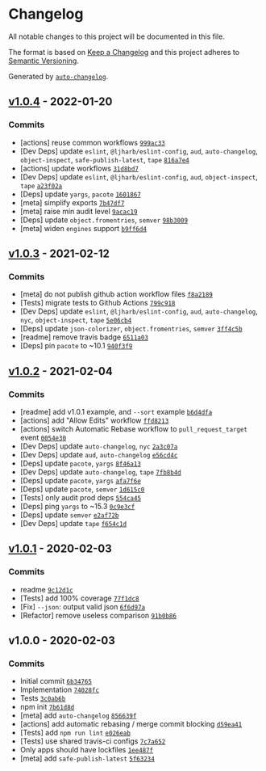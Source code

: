 # Changelog

All notable changes to this project will be documented in this file.

The format is based on [Keep a Changelog](https://keepachangelog.com/en/1.0.0/)
and this project adheres to [Semantic Versioning](https://semver.org/spec/v2.0.0.html).

Generated by [`auto-changelog`](https://github.com/CookPete/auto-changelog).

## [v1.0.4](https://github.com/ljharb/publishers/compare/v1.0.3...v1.0.4) - 2022-01-20

### Commits

- [actions] reuse common workflows [`999ac33`](https://github.com/ljharb/publishers/commit/999ac33f40c8cae73ec42b7b8a47b7d556369689)
- [Dev Deps] update `eslint`, `@ljharb/eslint-config`, `aud`, `auto-changelog`, `object-inspect`, `safe-publish-latest`, `tape` [`816a7e4`](https://github.com/ljharb/publishers/commit/816a7e4ce09e385b1f2cd0c1678be674a93a6465)
- [actions] update workflows [`31d8bd7`](https://github.com/ljharb/publishers/commit/31d8bd7e9a02a141bfa2889c8994c4bd2eb6a6d5)
- [Dev Deps] update `eslint`, `@ljharb/eslint-config`, `aud`, `object-inspect`, `tape` [`a23f02a`](https://github.com/ljharb/publishers/commit/a23f02a8e24f9d9ea48e76559f0dc02c5410b4ae)
- [Deps] update `yargs`, `pacote` [`1601867`](https://github.com/ljharb/publishers/commit/160186737023422b0e9f995fb72cb7994f51a990)
- [meta] simplify exports [`7b47df7`](https://github.com/ljharb/publishers/commit/7b47df79615d6eb5b43a9c2c2558391519212d83)
- [meta] raise min audit level [`9acac19`](https://github.com/ljharb/publishers/commit/9acac19d23f5e6894298c07818761f92bf4e0c00)
- [Deps] update `object.fromentries`, `semver` [`98b3009`](https://github.com/ljharb/publishers/commit/98b300926e6ecc771019705bcd0972dc70bbe4b9)
- [meta] widen `engines` support [`b9ff6d4`](https://github.com/ljharb/publishers/commit/b9ff6d4579b6508e273e35173b2415c4dcd71276)

## [v1.0.3](https://github.com/ljharb/publishers/compare/v1.0.2...v1.0.3) - 2021-02-12

### Commits

- [meta] do not publish github action workflow files [`f8a2189`](https://github.com/ljharb/publishers/commit/f8a2189ecdacea1218182f78dd2f433388d469bb)
- [Tests] migrate tests to Github Actions [`799c918`](https://github.com/ljharb/publishers/commit/799c918482fd29ed206a5fd2dcf346dec782032a)
- [Dev Deps] update `eslint`, `@ljharb/eslint-config`, `aud`, `auto-changelog`, `nyc`, `object-inspect`, `tape` [`5e06cb4`](https://github.com/ljharb/publishers/commit/5e06cb4430c1872babec975db65c4497d6be9069)
- [Deps] update `json-colorizer`, `object.fromentries`, `semver` [`3ff4c5b`](https://github.com/ljharb/publishers/commit/3ff4c5bd837121b954e58faf23a5aac616be1825)
- [readme] remove travis badge [`6511a03`](https://github.com/ljharb/publishers/commit/6511a03e004effce94ca5462fa5691b284305da8)
- [Deps] pin `pacote` to ~10.1 [`940f3f9`](https://github.com/ljharb/publishers/commit/940f3f92bec34db4cb6f5151573dd0033ed592e7)

## [v1.0.2](https://github.com/ljharb/publishers/compare/v1.0.1...v1.0.2) - 2021-02-04

### Commits

- [readme] add v1.0.1 example, and `--sort` example [`b6d4dfa`](https://github.com/ljharb/publishers/commit/b6d4dfaf17c2c008e6ba0237879c40e6da87c1ba)
- [actions] add "Allow Edits" workflow [`ffd8213`](https://github.com/ljharb/publishers/commit/ffd82131591687809d43f69e04f4675bcaa6b4a7)
- [actions] switch Automatic Rebase workflow to `pull_request_target` event [`0054e30`](https://github.com/ljharb/publishers/commit/0054e30d9a318323d02667dd44b63103081c071c)
- [Dev Deps] update `auto-changelog`, `nyc` [`2a3c07a`](https://github.com/ljharb/publishers/commit/2a3c07a229fa294f257947a03e78944e54e514db)
- [Dev Deps] update `aud`, `auto-changelog` [`e56cd4c`](https://github.com/ljharb/publishers/commit/e56cd4c16ff2630f60f110171ce1cca6fc786db8)
- [Deps] update `pacote`, `yargs` [`8f46a13`](https://github.com/ljharb/publishers/commit/8f46a138a15d69a24aa73ee783499da93a9f4790)
- [Dev Deps] update `auto-changelog`, `tape` [`7fb8b4d`](https://github.com/ljharb/publishers/commit/7fb8b4d3ce4da1248eb98fbe5232e88cc7a5b005)
- [Deps] update `pacote`, `yargs` [`afa7f6e`](https://github.com/ljharb/publishers/commit/afa7f6ecf4b56165ce70eeec8c9f05169f3e1312)
- [Deps] update `pacote`, `semver` [`1d615c0`](https://github.com/ljharb/publishers/commit/1d615c05cc8e70bab2b0aafb8f55a14a0e4a2579)
- [Tests] only audit prod deps [`554ca45`](https://github.com/ljharb/publishers/commit/554ca4556eaaf4515f54586e2e5fdf88163fed57)
- [Deps] ping `yargs` to ~15.3 [`0c9e3cf`](https://github.com/ljharb/publishers/commit/0c9e3cf8f8336dc331d0a7a39c858937e9a42d73)
- [Deps] update `semver` [`e2af72b`](https://github.com/ljharb/publishers/commit/e2af72b74f1147c8c17e210548154027b839583a)
- [Dev Deps] update `tape` [`f654c1d`](https://github.com/ljharb/publishers/commit/f654c1db64b813494b44efcd240fa2e37e940dd9)

## [v1.0.1](https://github.com/ljharb/publishers/compare/v1.0.0...v1.0.1) - 2020-02-03

### Commits

- readme [`9c12d1c`](https://github.com/ljharb/publishers/commit/9c12d1c05da5cb1e79f8701d1c6bbaf63fb00e59)
- [Tests] add 100% coverage [`77f1dc8`](https://github.com/ljharb/publishers/commit/77f1dc81353c3bd9e11db4e5a0ede4b599efcb55)
- [Fix] `--json`: output valid json [`6f6d97a`](https://github.com/ljharb/publishers/commit/6f6d97a89375be72af4ddaa5d84b2cad949af9f4)
- [Refactor] remove useless comparison [`91b0b86`](https://github.com/ljharb/publishers/commit/91b0b867f2e657c6d80fbc324faf408f5adedff4)

## v1.0.0 - 2020-02-03

### Commits

- Initial commit [`6b34765`](https://github.com/ljharb/publishers/commit/6b3476501afac2258a988c7bc028ee9a7f0db85b)
- Implementation [`74028fc`](https://github.com/ljharb/publishers/commit/74028fc2464c786bd5a1c523f50d49baa0dfeb3d)
- Tests [`3c0ab6b`](https://github.com/ljharb/publishers/commit/3c0ab6bfcb36cc953dcfaa5174535e6bbc6d6189)
- npm init [`7b61d8d`](https://github.com/ljharb/publishers/commit/7b61d8dabd774f329218881ac405e10c40a4dc04)
- [meta] add `auto-changelog` [`856639f`](https://github.com/ljharb/publishers/commit/856639f6554c00512972102fbf9dbd93bf762e54)
- [actions] add automatic rebasing / merge commit blocking [`d59ea41`](https://github.com/ljharb/publishers/commit/d59ea41af3131ec513253dea90106243e100789b)
- [Tests] add `npm run lint` [`e026eab`](https://github.com/ljharb/publishers/commit/e026eab156b4ac53e2eb836a5ff43403637b75cf)
- [Tests] use shared travis-ci configs [`7c7a652`](https://github.com/ljharb/publishers/commit/7c7a652225903ac4ad5bb3e729151eb8b9c8d027)
- Only apps should have lockfiles [`1ee487f`](https://github.com/ljharb/publishers/commit/1ee487f3a2863580d40546f19486ccc9e364cbd4)
- [meta] add `safe-publish-latest` [`5f63234`](https://github.com/ljharb/publishers/commit/5f632344139561b1bf5330c6a9bfca3bbe783c05)
